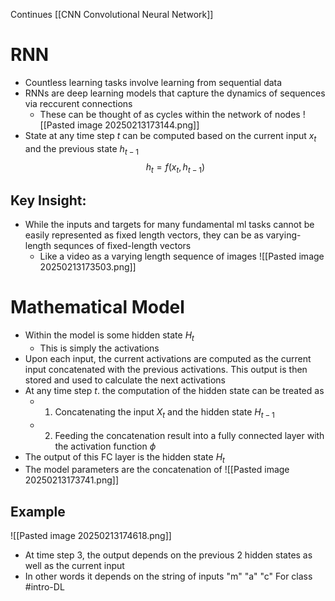 Continues [[CNN Convolutional Neural Network]]
# RNN
- Countless learning tasks involve learning from sequential data
- RNNs are deep learning models that capture the dynamics of sequences via reccurent connections
	- These can be thought of as cycles within the network of nodes
![[Pasted image 20250213173144.png]]
- State at any time step $t$ can be computed based on the current input $x_{t}$ and the previous state $h_{t-1}$ $$h_{t}=f(x_{t},\, h_{t-1})$$
## Key Insight:
- While the inputs and targets for many fundamental ml tasks cannot be easily represented as fixed length vectors, they can be as varying-length sequnces of fixed-length vectors
	- Like a video as a varying length sequence of images
![[Pasted image 20250213173503.png]]

# Mathematical Model
- Within the model is some hidden state $H_{t}$
	- This is simply the activations
- Upon each input, the current activations are computed as the current input concatenated with the previous activations. This output is then stored and used to calculate the next activations
- At any time step $t$. the computation of the hidden state can be treated as
	- 1. Concatenating the input $X_{t}$ and the hidden state $H_{t-1}$
	- 2. Feeding the concatenation result into a fully connected layer with the activation function $\phi$
- The output of this FC layer is the hidden state $H_{t}$
- The model parameters are the concatenation of 
![[Pasted image 20250213173741.png]]
## Example 
![[Pasted image 20250213174618.png]]
- At time step 3, the output depends on the previous 2 hidden states as well as the current input
- In other words it depends on the string of inputs "m" "a" "c"
For class #intro-DL